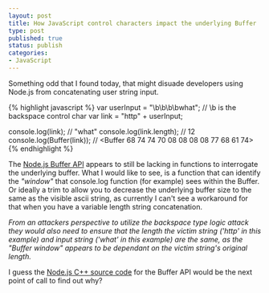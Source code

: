 ```yaml
---
layout: post
title: How JavaScript control characters impact the underlying Buffer 
type: post
published: true
status: publish
categories:
- JavaScript
---
```

Something odd that I found today, that might disuade developers using Node.js from concatenating user string input.

{% highlight javascript %}
var userInput = "\b\b\b\bwhat"; // \b is the backspace control char
var link = "http" + userInput;

console.log(link);         // "what"
console.log(link.length);  // 12
console.log(Buffer(link)); // <Buffer 68 74 74 70 08 08 08 08 77 68 61 74>
{% endhighlight %}

The [Node.js Buffer API](https://nodejs.org/api/buffer.html) appears to still be lacking in functions to interrogate the underlying buffer. What I would like to see, is a function that can identify the _"window"_ that console.log function (for example) sees within the Buffer. Or ideally a trim to allow you to decrease the underlying buffer size to the same as the visible ascii string, as currently I can't see a workaround for that when you have a variable length string concatenation.

_From an attackers perspective to utilize the backspace type logic attack they would also need to ensure that the length the victim string ('http' in this example) and input string ('what' in this example) are the same, as the "Buffer window" appears to be dependant on the victim string's original length._ 

I guess the [Node.js C++ source code](https://github.com/nodejs/node/blob/master/src/node_buffer.cc) for the Buffer API would be the next point of call to find out why?
